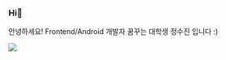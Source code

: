 ### Hi👋
안녕하세요! Frontend/Android 개발자 꿈꾸는 대학생 정수진 입니다 :)

<img src="https://img.shields.io/badge/Scss-green?style=flat&logo=Sass&logoColor=CC6699"/>


<!--
**SuJinnnnnn/SuJinnnnnn** is a ✨ _special_ ✨ repository because its `README.md` (this file) appears on your GitHub profile.

Here are some ideas to get you started:

- 🔭 I’m currently working on ...
- 🌱 I’m currently learning ...
- 👯 I’m looking to collaborate on ...
- 🤔 I’m looking for help with ...
- 💬 Ask me about ...
- 📫 How to reach me: ...
- 😄 Pronouns: ...
- ⚡ Fun fact: ...
-->
